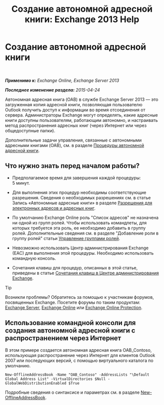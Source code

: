 ﻿---
title: 'Создание автономной адресной книги: Exchange 2013 Help'
TOCTitle: Создание автономной адресной книги
ms:assetid: b57bb4ce-5b6e-4702-a2f8-04bf3898a861
ms:mtpsurl: https://technet.microsoft.com/ru-ru/library/Bb124339(v=EXCHG.150)
ms:contentKeyID: 50488944
ms.date: 04/30/2018
mtps_version: v=EXCHG.150
f1_keywords:
- Microsoft.Exchange.Management.SnapIn.Esm.OrganizationConfiguration.Mailbox.NewOabWizardForm.OabIntroductionWizardPage
ms.translationtype: HT
---

# Создание автономной адресной книги

 

_**Применимо к:** Exchange Online, Exchange Server 2013_

_**Последнее изменение раздела:** 2015-04-24_

Автономная адресная книга (OAB) в службе Exchange Server 2013 — это загруженная копия адресной книги, позволяющая пользователю Outlook получить доступ к информации во время отсоединения от сервера. Администраторы Exchange могут определять, какие адресные книги доступны пользователям, работающим автономно, и настраивать метод распространения адресных книг (через Интернет или через общедоступные папки).

Дополнительные задачи управления, связанные с автономными адресными книгами (OAB), см. в разделе [Процедуры автономной адресной книги](offline-address-book-procedures-exchange-2013-help.md).

## Что нужно знать перед началом работы?

  - Предполагаемое время для завершения каждой процедуры: 5 минут.

  - Для выполнения этих процедур необходимы соответствующие разрешения. Сведения о необходимых разрешениях см. в статье Запись «Автономные адресные книги» в разделе [Разрешения для электронных адресов и адресных книг](email-address-and-address-book-permissions-exchange-2013-help.md).

  - По умолчанию Exchange Online роль "Список адресов" не назначена ни одной из групп ролей. Чтобы использовать командлеты, для которых требуется эта роль, ее необходимо добавить в группу ролей. Дополнительные сведения см. в разделе "Добавление роли в группу ролей" статьи [Управление группами ролей](manage-role-groups-exchange-2013-help.md).

  - Невозможно использовать Центр администрирования Exchange (EAC) для выполнения этой процедуры. Необходимо использовать командную консоль.

  - Сочетания клавиш для процедур, описанных в этой статье, приведены в статье [Сочетания клавиш в Центре администрирования Exchange](keyboard-shortcuts-in-the-exchange-admin-center-exchange-online-protection-help.md).

> [!TIP]  
> Возникли проблемы? Обратитесь за помощью к участникам форумов, посвященных Exchange. Посетите форумы по таким продуктам: <a href="https://go.microsoft.com/fwlink/p/?linkid=60612">Exchange Server</a>, <a href="https://go.microsoft.com/fwlink/p/?linkid=267542">Exchange Online</a> или <a href="https://go.microsoft.com/fwlink/p/?linkid=285351">Exchange Online Protection</a>.


## Использование командной консоли для создания автономной адресной книги с распространением через Интернет

В этом примере создается автономная адресная книга OAB\_Contoso, использующая распространение через Интернет для клиентов Outlook 2007 или последующих версий, с помощью виртуального каталога по умолчанию.

    New-OfflineAddressBook -Name "OAB_Contoso" -AddressLists "\Default Global Address List" -VirtualDirectories $Null -GlobalWebDistributionEnabled $True

Подробные сведения о синтаксисе и параметрах см. в разделе [New-OfflineAddressBook](https://technet.microsoft.com/ru-ru/library/bb123692\(v=exchg.150\)).

